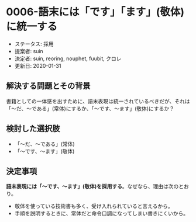 # 0006-語末には「です」「ます」\(敬体\)に統一する

* ステータス: 採用 
* 提案者: suin
* 決定者: suin, reoring, nouphet, fuubit, クロレ
* 更新日: 2020-01-31

## 解決する問題とその背景

書籍としての一体感を出すために、語末表現は統一されているべきだが、それは「〜だ、〜である」\(常体\)にするか、「〜です、〜ます」\(敬体\)にするか？

## 検討した選択肢

* 「〜だ、〜である」\(常体\)
* 「〜です、〜ます」\(敬体\)

## 決定事項

**語末表現には「〜です、〜ます」\(敬体\)を採用する**。なぜなら、理由は次のとおり。

* 敬体を使っている技術書も多く、受け入れられていると言えるから。
* 手順を説明するときに、常体だと命令口調になってしまい書きにくいから。

